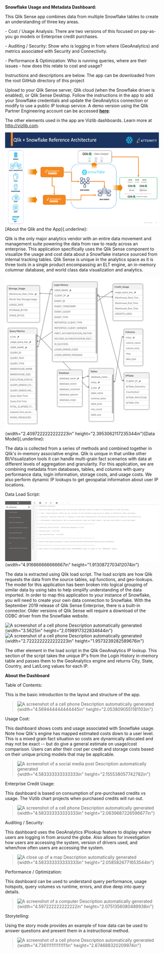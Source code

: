 **Snowflake Usage and Metadata Dashboard:**

This Qlik Sense app combines data from multiple Snowflake tables to
create an understanding of three key areas.

\- Cost / Usage Analysis: There are two versions of this focused on
pay-as-you go models or Enterprise credit purchases.

\- Auditing / Security: Show who is logging in from where (GeoAnalytics)
and metrics associated with Security and Connectivity.

\- Performance & Optimization: Who is running queries, where are their
issues - how does this relate to cost and usage?

Instructions and descriptions are below. The app can be downloaded
from the root GitHub directory of this project

Upload to your Qlik Sense server, Qlik cloud (when the Snowflake driver
is enabled), or Qlik Sense Desktop. Follow the instructions in the app
to add your Snowflake credentials and update the GeoAnalytics connection
or modify to use a public IP lookup service. A demo version using the
Qlik Partner Engineering account can be accessed
[**here**](https://pe.qlik.com/sense/app/c9d2fe49-1afa-4982-a3b8-95d3ca7e63b5):

The other elements used in the app are Vizlib dashboards. Learn more at
<http://vizlib.com>.

![](./media/image1.png)
[About the Qlik and the App]{.underline}:

Qlik is the only major analytics vendor with an entire data movement and
management suite powering the data from raw to ready across an
enterprise. This application specifically uses the Qlik Sense component
to visualize the usage and cost data about a Snowflake instance sourced
from internal tracking tables. Qlik Sense is unique in the analytics
space as it is three tools in a single product encompassing an ELT
engine, an in-memory columnar database, and world class data
visualization and analytics.

![](./media/image2.jpeg){width="2.4097222222222223in"
height="2.3953062117235344in"}[Data Model]{.underline}:

The data is collected from a series of methods and combined together in
Qlik's in-memory associative engine. Qlik is unique in that unlike other
BI/Visualization tools it can handle multi-grain fact scenarios with
data at different levels of aggregation and granularity. For this
application, we are combining metadata from databases, tables, and
columns with query performance data, login information, storage costs,
and usage costs. We also perform dynamic IP lookups to get geospatial
information about user IP locations.

Data Load Script:

![](./media/image3.jpeg){width="4.916666666666667in"
height="1.9130872703412074in"}

The data is extracted using Qlik load script. The load scripts are how
Qlik requests the data from the source tables, sql functions, and
geo-lookups. The model for this application has been broken into logical
grouping of similar data by using tabs to help simplify understanding of
the data imported. In order to map this application to your instance of
Snowflake, you will need to create your own data connection to
Snowflake. With the September 2019 release of Qlik Sense Enterprise,
there is a built-in connector. Older versions of Qlik Sense will require
a download of the ODBC driver from the Snowflake website.

![A screenshot of a cell phone Description automatically
generated](./media/image4.jpeg){width="3.5625in"
height="2.0198917322834644in"}![A screenshot of a cell phone Description
automatically
generated](./media/image5.jpeg){width="2.7222222222222223in"
height="1.9573239282589676in"}

The other element in the load script in the Qlik GeoAnalytics IP lookup.
This section of the script takes the unique IP's from the Login History
in-memory table and passes them to the GeoAnalytics engine and returns
City, State, Country, and Lat/Long values for each IP.

**About the Dashboard**

Table of Contents:

This is the basic introduction to the layout and structure of the app.

> ![A screenshot of a cell phone Description automatically
> generated](./media/image6.jpeg){width="4.569444444444445in"
> height="2.0538090551181103in"}

Usage Cost:

This dashboard shows costs and usage associated with Snowflake usage.
Note how Qlik's engine has mapped estimated costs down to a user level.
This is a mixed grain fact situation so costs are dynamically allocated
and may not be exact -- but do give a general estimate on usage/cost
comparison. Users can alter their cost per credit and storage costs
based on their unique pricing models that may be applicable.

> ![A screenshot of a social media post Description automatically
> generated](./media/image7.jpeg){width="4.583333333333333in"
> height="2.155538057742782in"}

Enterprise Credit Usage:

This dashboard is based on consumption of pre-purchased credits vs
usage. The Vizlib chart projects when purchased credits will run out.

> ![A screenshot of a cell phone Description automatically
> generated](./media/image8.jpeg){width="4.583333333333333in"
> height="2.0639687226596677in"}

Auditing / Security:

This dashboard uses the GeoAnalytics IPlookup feature to display where
users are logging in from around the globe. Also allows for
investigation how users are accessing the system, version of drivers
used, and when/how often users are accessing the system.

> ![A close up of a map Description automatically
> generated](./media/image9.jpeg){width="4.583333333333333in"
> height="2.0585826771653544in"}

Performance / Optimization:

This dashboard can be used to understand query performance, usage
hotspots, query volumes vs runtime, errors, and dive deep into query
details.

> ![A screenshot of a computer Description automatically
> generated](./media/image10.jpeg){width="4.597222222222222in"
> height="2.0751356080489938in"}

Storytelling:

Using the story mode provides an example of how data can be used to
answer questions and present them in a instructional method.

> ![A screenshot of a cell phone Description automatically
> generated](./media/image11.jpeg){width="4.736111111111111in"
> height="2.674688320209974in"}
